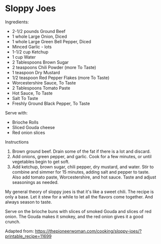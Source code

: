 # Sloppy Joes

Ingredients:
* 2-1/2 pounds Ground Beef
* 1 whole Large Onion, Diced
* 1 whole Large Green Bell Pepper, Diced
* Minced Garlic - lots
* 1-1/2 cup Ketchup
* 1 cup Water
* 2 Tablespoons Brown Sugar
* 2 teaspoons Chili Powder (more To Taste)
* 1 teaspoon Dry Mustard
* 1/2 teaspoon Red Pepper Flakes (more To Taste)
* Worcestershire Sauce, To Taste
* 2 Tablespoons Tomato Paste
* Hot Sauce, To Taste
* Salt To Taste
* Freshly Ground Black Pepper, To Taste

Serve with:
* Brioche Rolls
* Sliced Gouda cheese
* Red onion slices

Instructions
1. Brown ground beef. Drain some of the fat if there is a lot and discard.
1. Add onions, green pepper, and garlic. Cook for a few minutes, or until vegetables begin to get soft. 
1. Add ketchup, brown sugar, chili pepper, dry mustard, and water. Stir to combine and simmer for 15 minutes, adding salt and pepper to taste. Also add tomato paste, Worcestershire, and hot sauce. Taste and adjust seasonings as needed.

My general theory of sloppy joes is that it's like a sweet chili.  The recipe is only a base. Let it stew for a while to let all the flavors come together.  And always season to taste.

Serve on the brioche buns with slices of smoked Gouda and slices of red onion.  The Gouda makes it smokey, and the red onion gives it a good crunch.

Adapted from:
https://thepioneerwoman.com/cooking/sloppy-joes/?printable_recipe=11699

